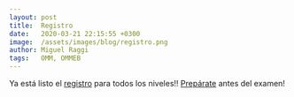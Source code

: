 ```yaml
---
layout: post
title:  Registro
date:   2020-03-21 22:15:55 +0300
image:  /assets/images/blog/registro.png
author: Miguel Raggi
tags:   OMM, OMMEB
---
```


Ya está listo el [registro](/registro) para todos los niveles!! [Prepárate](/preparate) antes del examen!
